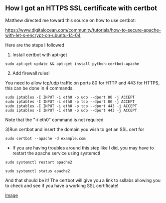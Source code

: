 ## How I got an HTTPS SSL certificate with certbot

Matthew directed me toward this source on how to use certbot: 

https://www.digitalocean.com/community/tutorials/how-to-secure-apache-with-let-s-encrypt-on-ubuntu-14-04

Here are the steps I followed

1) Install certbot with apt-get

```
sudo apt-get update && apt-get install python-certbot-apache
```

2) Add firewall rules!

You need to allow tcp/udp traffic on ports 80 for HTTP and 443 for HTTPS, this can be done in 4 commands.
```
sudo iptables -I INPUT -i eth0 -p udp --dport 80 -j ACCEPT
sudo iptables -I INPUT -i eth0 -p tcp --dport 80 -j ACCEPT
sudo iptables -I INPUT -i eth0 -p tcp --dport 443 -j ACCEPT
sudo iptables -I INPUT -i eth0 -p udp --dport 443 -j ACCEPT
```
Note that the "-i eth0" command is not required

3)Run certbot and insert the domain you wish to get an SSL cert for

```
sudo certbot --apache -d example.com
```

* If you are having troubles around this step like I did, you may have to restart the apache service using systemctl

```
sudo systemctl restart apache2
```

```
sudo systemctl status apache2
```

And that should be it! The certbot will give you a link to ssllabs allowing you to check and see if you have a working
SSL certificate!

[Image](https://i.imgur.com/pocPsdK.png)
